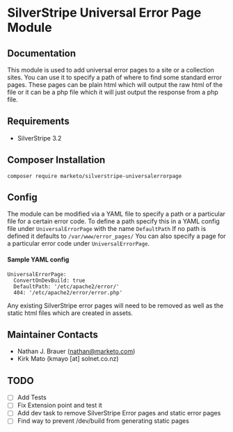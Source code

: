 # SilverStripe Universal Error Page Module

## Documentation

This module is used to add universal error pages to a site or a collection sites.
You can use it to specify a path of where to find some standard error pages.
These pages can be plain html which will output the raw html of the file or it
can be a php file which it will just output the response from a php file.

## Requirements

* SilverStripe 3.2

## Composer Installation

    composer require marketo/silverstripe-universalerrorpage

## Config

The module can be modified via a YAML file to specify a path or a particular
file for a certain error code.
To define a path specify this in a YAML config file under `UniversalErrorPage`
with the name `DefaultPath`
If no path is defined it defaults to `/var/www/error_pages/`
You can also specify a page for a particular error code under `UniversalErrorPage`.

#### Sample YAML config

```
UniversalErrorPage:
  ConvertOnDevBuild: true
  DefaultPath: '/etc/apache2/error/'
  404: '/etc/apache2/error/error.php'
```

Any existing SilverStripe error pages will need to be removed as well as the
static html files which are created in assets.

## Maintainer Contacts

- Nathan J. Brauer (nathan@marketo.com)
- Kirk Mato (kmayo [at] solnet.co.nz)

## TODO

- [ ] Add Tests
- [ ] Fix Extension point and test it
- [ ] Add dev task to remove SilverStripe Error pages and static error pages
- [ ] Find way to prevent /dev/build from generating static pages